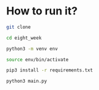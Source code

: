 # How to run it?

```sh
git clone

cd eight_week

python3 -m venv env

source env/bin/activate

pip3 install -r requirements.txt

python3 main.py
```